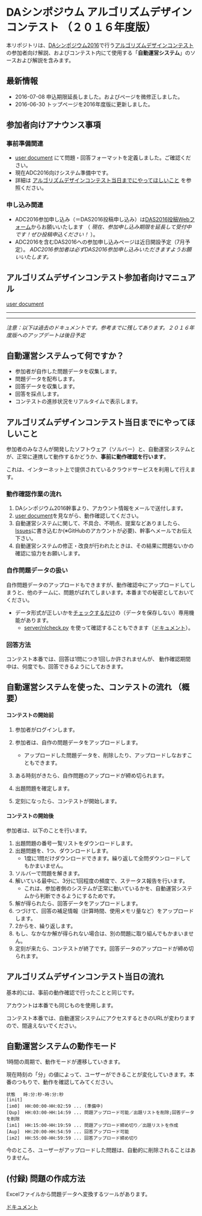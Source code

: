 # DAシンポジウム アルゴリズムデザインコンテスト （２０１６年度版）

本リポジトリは、[DAシンポジウム2016](http://www.sig-sldm.org/das/)で行う[アルゴリズムデザインコンテスト](http://www.sig-sldm.org/das/ADC/ADC.html) の参加者向け解説、およびコンテスト内にて使用する「**自動運営システム**」のソースおよび解説を含みます。

## 最新情報

- 2016-07-08 申込期限延長しました。およびページを微修正しました。
- 2016-06-30 トップページを2016年度版に更新しました。

## 参加者向けアナウンス事項

### 事前準備関連
* [user document](adc2016.md) にて問題・回答フォーマットを定義しました。ご確認ください。
* 現在ADC2016向けシステム準備中です。
* 詳細は [アルゴリズムデザインコンテスト当日までにやってほしいこと](#アルゴリズムデザインコンテスト当日までにやってほしいこと) を参照ください。

### 申し込み関連
* ADC2016参加申し込み（＝DAS2016投稿申し込み）は[DAS2016投稿Webフォーム](https://www.ipsj.or.jp/02moshikomi/event/event-da2016-toukou.html)からお願いいたします
（ *現在、参加申し込み期限を延長して受付中です！ぜひ投稿申込ください！* ）。 
* ADC2016を含むDAS2016への参加申し込みページは近日開設予定（7月予定）。 
*ADC2016参加者は必ずDAS2016参加申し込みいただきますようお願いいたします。*


## アルゴリズムデザインコンテスト参加者向けマニュアル

[user document](adc2016.md)

<!--
## 内部の開発者向けマニュアル

[development2016](adc2016dev.md)
[development2015](adc2015dev.md)
-->

-----

-----

*注意：以下は過去のドキュメントです。参考までに残してあります。２０１６年度版へのアップデートは後日予定*



## 自動運営システムって何ですか？

- 参加者が自作した問題データを収集します。
- 問題データを配布します。
- 回答データを収集します。
- 回答を採点します。
- コンテストの進捗状況をリアルタイムで表示します。


## アルゴリズムデザインコンテスト当日までにやってほしいこと

参加者のみなさんが開発したソフトウェア（ソルバー）と、自動運営システムとが、正常に連携して動作するかどうか、__事前に動作確認を行います__。

これは、インターネット上で提供されているクラウドサービスを利用して行えます。



### 動作確認作業の流れ 

1. DAシンポジウム2016幹事より、アカウント情報をメールで送付します。
2. [user document](adc2016.md)を見ながら、動作確認してください。
3. 自動運営システムに関して、不具合、不明点、提案などありましたら、[Issues](https://github.com/dasadc/conmgr/issues "Issues")に書き込むか(※GitHubのアカウントが必要)、幹事へメールでお伝え下さい。
4. 自動運営システムの修正・改良が行われたときは、その結果に問題ないかの確認に協力をお願いします。

### 自作問題データの扱い

自作問題データのアップロードもできますが、動作確認中にアップロードしてしまうと、他のチームに、問題がばれてしまいます。本番までの秘密としておいてください。

- データ形式が正しいかを[チェックするだけ](adc2016.md#qcheck)の（データを保存しない）専用機能があります。
  - [server/nlcheck.py](server/nlcheck.py) を使って確認することもできます（[ドキュメント](server/nlcheck.md)）。
  <!--
  - [server/numberlink.py](server/numberlink.py) を使って確認することもできます。実行方法: `python numberlink.py 問題ファイル`
  -->

### 回答方法

コンテスト本番では、回答は1問につき1回しか許されませんが、
動作確認期間中は、何度でも、回答できるようにしておきます。


## 自動運営システムを使った、コンテストの流れ （概要）

#### コンテストの開始前

1. 参加者がログインします。
2. 参加者は、自作の問題データをアップロードします。
   - アップロードした問題データを、削除したり、アップロードしなおすこともできます。

3. ある時刻がきたら、自作問題のアップロードが締め切られます。
4. 出題問題を確定します。
5. 定刻になったら、コンテストが開始します。

#### コンテストの開始後

参加者は、以下のことを行います。

1. 出題問題の番号一覧リストをダウンロードします。
2. 出題問題を、1つ、ダウンロードします。
   - 1度に1問だけダウンロードできます。繰り返して全問ダウンロードしてもかまいません。
3. ソルバーで問題を解きます。
4. 解いている最中に、3分に1回程度の頻度で、ステータス報告を行います。
   - これは、参加者側のシステムが正常に動いているかを、自動運営システムから判断できるようにするためです。
5. 解が得られたら、回答データをアップロードします。
6. つづけて、回答の補足情報（計算時間、使用メモリ量など）をアップロードします。
7. 2からを、繰り返します。
8. もし、なかなか解が得られない場合は、別の問題に取り組んでもかまいません。
9. 定刻が来たら、コンテストが終了です。回答データのアップロードが締め切られます。



## アルゴリズムデザインコンテスト当日の流れ

基本的には、事前の動作確認で行ったことと同じです。

アカウントは本番でも同じものを使用します。

コンテスト本番では、自動運営システムにアクセスするときのURLが変わりますので、間違えないでください。



## 自動運営システムの動作モード

1時間の周期で、動作モードが遷移していきます。

現在時刻の「分」の値によって、ユーザーができることが変化していきます。本番のつもりで、動作を確認してみてください。

```
状態   時:分:秒-時:分:秒
[init]
[im0]  HH:00:00-HH:02:59 ... (準備中)
[Qup]  HH:03:00-HH:14:59 ... 問題アップロード可能／出題リストを削除;回答データを削除
[im1]  HH:15:00-HH:19:59 ... 問題アップロード締め切り／出題リストを作成
[Aup]  HH:20:00-HH:54:59 ... 回答アップロード可能
[im2]  HH:55:00-HH:59:59 ... 回答アップロード締め切り
```

今のところ、ユーザーがアップロードした問題は、自動的に削除されることはありません。


## (付録) 問題の作成方法

Excelファイルから問題データへ変換するツールがあります。

[ドキュメント](support/nlconv.md)

